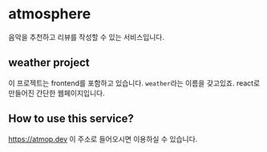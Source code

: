 # atmosphere

음악을 추천하고 리뷰를 작성할 수 있는 서비스입니다.

## weather project

이 프로젝트는 frontend를 포함하고 있습니다. `weather`라는 이름을 갖고있죠. react로 만들어진 간단한  웹페이지입니다.

## How to use this service?

https://atmop.dev 이 주소로 들어오시면 이용하실 수 있습니다.
